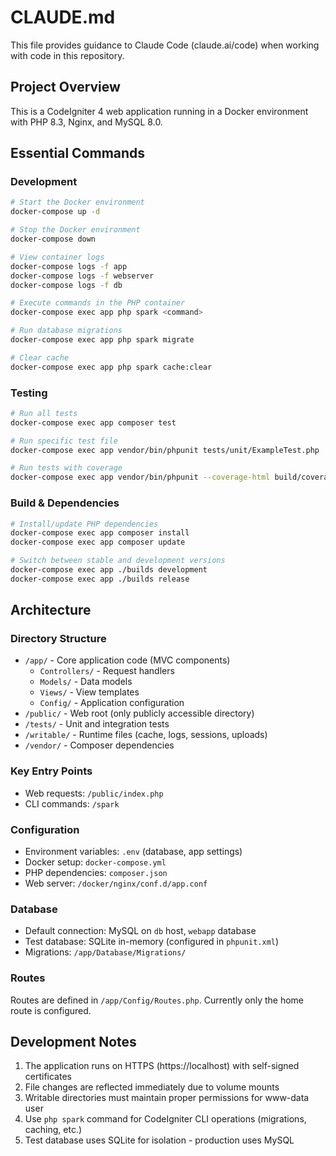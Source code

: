 # CLAUDE.md

This file provides guidance to Claude Code (claude.ai/code) when working with code in this repository.

## Project Overview

This is a CodeIgniter 4 web application running in a Docker environment with PHP 8.3, Nginx, and MySQL 8.0.

## Essential Commands

### Development

```bash
# Start the Docker environment
docker-compose up -d

# Stop the Docker environment
docker-compose down

# View container logs
docker-compose logs -f app
docker-compose logs -f webserver
docker-compose logs -f db

# Execute commands in the PHP container
docker-compose exec app php spark <command>

# Run database migrations
docker-compose exec app php spark migrate

# Clear cache
docker-compose exec app php spark cache:clear
```

### Testing

```bash
# Run all tests
docker-compose exec app composer test

# Run specific test file
docker-compose exec app vendor/bin/phpunit tests/unit/ExampleTest.php

# Run tests with coverage
docker-compose exec app vendor/bin/phpunit --coverage-html build/coverage
```

### Build & Dependencies

```bash
# Install/update PHP dependencies
docker-compose exec app composer install
docker-compose exec app composer update

# Switch between stable and development versions
docker-compose exec app ./builds development
docker-compose exec app ./builds release
```

## Architecture

### Directory Structure
- `/app/` - Core application code (MVC components)
  - `Controllers/` - Request handlers
  - `Models/` - Data models
  - `Views/` - View templates
  - `Config/` - Application configuration
- `/public/` - Web root (only publicly accessible directory)
- `/tests/` - Unit and integration tests
- `/writable/` - Runtime files (cache, logs, sessions, uploads)
- `/vendor/` - Composer dependencies

### Key Entry Points
- Web requests: `/public/index.php`
- CLI commands: `/spark`

### Configuration
- Environment variables: `.env` (database, app settings)
- Docker setup: `docker-compose.yml`
- PHP dependencies: `composer.json`
- Web server: `/docker/nginx/conf.d/app.conf`

### Database
- Default connection: MySQL on `db` host, `webapp` database
- Test database: SQLite in-memory (configured in `phpunit.xml`)
- Migrations: `/app/Database/Migrations/`

### Routes
Routes are defined in `/app/Config/Routes.php`. Currently only the home route is configured.

## Development Notes

1. The application runs on HTTPS (https://localhost) with self-signed certificates
2. File changes are reflected immediately due to volume mounts
3. Writable directories must maintain proper permissions for www-data user
4. Use `php spark` command for CodeIgniter CLI operations (migrations, caching, etc.)
5. Test database uses SQLite for isolation - production uses MySQL